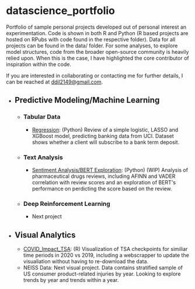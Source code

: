 # datascience_portfolio

Portfolio of sample personal projects developed out of personal interest an experimentation. Code is shown in both R and Python (R based projects are hosted on RPubs with code found in the respective folder). Data for all projects can be found in the data/ folder. For some analyses, to explore model structures, code from the broader open-source community is heavily relied upon. When this is the case, I have highlighted the core contributor of inspiration within the code. 

If you are interested in collaborating or contacting me for further details, I can be reached at ddil2149@gmail.com.

- ## Predictive Modeling/Machine Learning
  - ### Tabular Data
    - [Regression](https://github.com/ddil2149/datascience_portfolio/blob/main/banking_regression/banking_regression.ipynb): (Python) Review of a simple logistic, LASSO and XGBoost model, predicting banking data from UCI. Dataset shows whether a client will subscribe to a bank term deposit.
  - ### Text Analysis
    - [Sentiment Analysis/BERT Exploration](https://github.com/ddil2149/datascience_portfolio/blob/main/pharmaceuticalReview_text/PharmaceuticalReview.ipynb): (Python) (WIP) Analysis of pharmaceutical drugs reviews, including AFINN and VADER correlation with review scores and an exploration of BERT's performance on perdicting the score based on the review.

  - ### Deep Reinforcement Learning
    - Next project

- ## Visual Analytics
  - [COVID_Impact_TSA](https://rpubs.com/ddil2149/684752): (R) Visualization of TSA checkpoints for similiar time periods in 2020 vs 2019, including a webscrapper to update the visualiation without having to re-download the data.
  - NEISS Data: Next visual project. Data contains stratified sample of US consumer product-related injuries by year. Looking to explore trends by year and trends within a year. 

